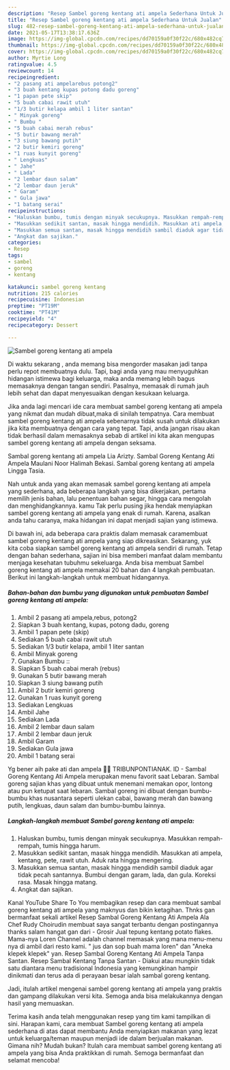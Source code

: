 ```yaml
---
description: "Resep Sambel goreng kentang ati ampela Sederhana Untuk Jualan"
title: "Resep Sambel goreng kentang ati ampela Sederhana Untuk Jualan"
slug: 482-resep-sambel-goreng-kentang-ati-ampela-sederhana-untuk-jualan
date: 2021-05-17T13:38:17.636Z
image: https://img-global.cpcdn.com/recipes/dd70159a0f30f22c/680x482cq70/sambel-goreng-kentang-ati-ampela-foto-resep-utama.jpg
thumbnail: https://img-global.cpcdn.com/recipes/dd70159a0f30f22c/680x482cq70/sambel-goreng-kentang-ati-ampela-foto-resep-utama.jpg
cover: https://img-global.cpcdn.com/recipes/dd70159a0f30f22c/680x482cq70/sambel-goreng-kentang-ati-ampela-foto-resep-utama.jpg
author: Myrtie Long
ratingvalue: 4.5
reviewcount: 14
recipeingredient:
- "2 pasang ati ampelarebus potong2"
- "3 buah kentang kupas potong dadu goreng"
- "1 papan pete skip"
- "5 buah cabai rawit utuh"
- "1/3 butir kelapa ambil 1 liter santan"
- " Minyak goreng"
- " Bumbu "
- "5 buah cabai merah rebus"
- "5 butir bawang merah"
- "3 siung bawang putih"
- "2 butir kemiri goreng"
- "1 ruas kunyit goreng"
- " Lengkuas"
- " Jahe"
- " Lada"
- "2 lembar daun salam"
- "2 lembar daun jeruk"
- " Garam"
- " Gula jawa"
- "1 batang serai"
recipeinstructions:
- "Haluskan bumbu, tumis dengan minyak secukupnya. Masukkan rempah-rempah, tumis hingga harum."
- "Masukkan sedikit santan, masak hingga mendidih. Masukkan ati ampela, kentang, pete, rawit utuh. Aduk rata hingga mengering."
- "Masukkan semua santan, masak hingga mendidih sambil diaduk agar tidak pecah santannya. Bumbui dengan garam, lada, dan gula. Koreksi rasa. Masak hingga matang."
- "Angkat dan sajikan."
categories:
- Resep
tags:
- sambel
- goreng
- kentang

katakunci: sambel goreng kentang 
nutrition: 215 calories
recipecuisine: Indonesian
preptime: "PT19M"
cooktime: "PT41M"
recipeyield: "4"
recipecategory: Dessert

---
```



![Sambel goreng kentang ati ampela](https://img-global.cpcdn.com/recipes/dd70159a0f30f22c/680x482cq70/sambel-goreng-kentang-ati-ampela-foto-resep-utama.jpg)

Di waktu  sekarang , anda memang bisa mengorder masakan jadi tanpa perlu repot membuatnya dulu. Tapi, bagi anda yang mau menyuguhkan hidangan istimewa bagi keluarga, maka anda memang lebih bagus memasaknya dengan tangan sendiri. Pasalnya, memasak di rumah jauh lebih sehat dan dapat menyesuaikan dengan kesukaan keluarga.

Jika anda lagi mencari ide cara membuat sambel goreng kentang ati ampela yang nikmat dan mudah dibuat,maka di sinilah tempatnya. Cara membuat sambel goreng kentang ati ampela  sebenarnya tidak susah untuk dilakukan jika kita membuatnya dengan cara yang tepat. Tapi, anda jangan risau akan tidak berhasil dalam memasaknya 
sebab di artikel ini kita akan mengupas sambel goreng kentang ati ampela dengan seksama.  

Sambal goreng kentang ati ampela Lia Arizty. Sambal Goreng Kentang Ati Ampela Maulani Noor Halimah Bekasi. Sambal goreng kentang ati ampela Lingga Tasia.

Nah untuk anda yang akan memasak sambel goreng kentang ati ampela yang sederhana, ada beberapa langkah yang bisa dikerjakan, pertama memilih jenis bahan, lalu penentuan bahan segar, hingga cara mengolah dan menghidangkannya. kamu Tak perlu pusing jika hendak menyiapkan sambel goreng kentang ati ampela yang enak di rumah. Karena, asalkan anda  tahu caranya, maka hidangan ini dapat menjadi sajian yang istimewa.

Di bawah ini, ada beberapa cara praktis  dalam memasak caramembuat sambel goreng kentang ati ampela yang siap dikreasikan. Sekarang, yuk kita coba siapkan sambel goreng kentang ati ampela sendiri di rumah. Tetap dengan bahan sederhana, sajian ini bisa memberi manfaat dalam membantu menjaga kesehatan tubuhmu sekeluarga. Anda bisa membuat Sambel goreng kentang ati ampela memakai 20 bahan dan 4 langkah pembuatan. Berikut ini langkah-langkah untuk membuat hidangannya.

<!--inarticleads1-->

##### Bahan-bahan dan bumbu yang digunakan untuk pembuatan Sambel goreng kentang ati ampela:

1. Ambil 2 pasang ati ampela,rebus, potong2
1. Siapkan 3 buah kentang, kupas, potong dadu, goreng
1. Ambil 1 papan pete (skip)
1. Sediakan 5 buah cabai rawit utuh
1. Sediakan 1/3 butir kelapa, ambil 1 liter santan
1. Ambil  Minyak goreng
1. Gunakan  Bumbu ::
1. Siapkan 5 buah cabai merah (rebus)
1. Gunakan 5 butir bawang merah
1. Siapkan 3 siung bawang putih
1. Ambil 2 butir kemiri goreng
1. Gunakan 1 ruas kunyit goreng
1. Sediakan  Lengkuas
1. Ambil  Jahe
1. Sediakan  Lada
1. Ambil 2 lembar daun salam
1. Ambil 2 lembar daun jeruk
1. Ambil  Garam
1. Sediakan  Gula jawa
1. Ambil 1 batang serai


Yg bener aih pake ati dan ampela 😬😬 TRIBUNPONTIANAK. ID - Sambal Goreng Kentang Ati Ampela merupakan menu favorit saat Lebaran. Sambal goreng sajian khas yang dibuat untuk menemani memakan opor, lontong atau pun ketupat saat lebaran. Sambal goreng ini dibuat dengan bumbu-bumbu khas nusantara seperti ulekan cabai, bawang merah dan bawang putih, lengkuas, daun salam dan bumbu-bumbu lainnya. 

<!--inarticleads2-->

##### Langkah-langkah membuat Sambel goreng kentang ati ampela:

1. Haluskan bumbu, tumis dengan minyak secukupnya. Masukkan rempah-rempah, tumis hingga harum.
1. Masukkan sedikit santan, masak hingga mendidih. Masukkan ati ampela, kentang, pete, rawit utuh. Aduk rata hingga mengering.
1. Masukkan semua santan, masak hingga mendidih sambil diaduk agar tidak pecah santannya. Bumbui dengan garam, lada, dan gula. Koreksi rasa. Masak hingga matang.
1. Angkat dan sajikan.


Kanal YouTube Share To You membagikan resep dan cara membuat sambal goreng kentang ati ampela yang maknyus dan bikin ketagihan. Thnks gan bermanfaat sekali artikel Resep Sambal Goreng Kentang Ati Ampela Ala Chef Rudy Choirudin membuat saya sangat terbantu dengan postingannya thanks salam hangat gan dari - Grosir Jual tepung kentang potato flakes. Mama-nya Loren Channel adalah channel memasak yang mana menu-menu nya di ambil dari resto kami. &#34; jus dan sop buah mama loren&#34; dan &#34;Aneka klepek klepek&#34; yan. Resep Sambal Goreng Kentang Ati Ampela Tanpa Santan. Resep Sambal Kentang Tanpa Santan - Diakui atau mungkin tidak satu diantara menu tradisional Indonesia yang kemungkinan hampir dinikmati dan terus ada di perayaan besar ialah sambal goreng kentang. 

Jadi, itulah artikel mengenai  sambel goreng kentang ati ampela  yang praktis dan gampang dilakukan versi kita. Semoga anda bisa melakukannya dengan hasil yang memuaskan. 

Terima kasih anda telah menggunakan resep yang tim kami tampilkan di sini. Harapan kami, cara membuat  Sambel goreng kentang ati ampela sederhana di atas dapat membantu Anda menyiapkan makanan yang lezat untuk keluarga/teman maupun menjadi ide dalam berjualan makanan. Gimana nih? Mudah bukan? Itulah cara membuat sambel goreng kentang ati ampela yang bisa Anda praktikkan di rumah. Semoga bermanfaat dan selamat mencoba!

